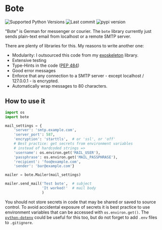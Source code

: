 # Bote

![Supported Python Versions](https://img.shields.io/pypi/pyversions/bote)
![Last commit](https://img.shields.io/github/last-commit/RuedigerVoigt/bote)
![pypi version](https://img.shields.io/pypi/v/bote)

"Bote" is German for messenger or courier. The `bote` library currently just sends plain-text email from localhost or a remote SMTP server.

There are plenty of libraries for this. My reasons to write another one:
* Modularity: I outsourced this code from my [exoskeleton](https://github.com/RuedigerVoigt/exoskeleton "GitHub Repository of exoskeleton") library.
* Extensive testing
* Type-Hints in the code ([PEP 484](https://www.python.org/dev/peps/pep-0484/))
* Good error messages
* Enforce that any connection to a SMTP server - except localhost / 127.0.0.1 - is encrypted.
* Automatically wrap messages to 80 characters.

## How to use it


```python
import os
import bote

mail_settings = {
    'server': 'smtp.example.com',
    'server_port': 587,
    'encryption': 'starttls',  # or 'ssl', or 'off'
    # Best practice: get secrets from environment variables
    # instead of hardcoded strings =>
    'username': os.environ.get('MAIL_USER'),
    'passphrase': os.environ.get('MAIL_PASSPHRASE'),
    'recipient': 'foo@example.com',
    'sender': 'bar@example.com'}

mailer = bote.Mailer(mail_settings)

mailer.send_mail('Test bote',  # subject
                 'It worked!'  # mail body
                 )
```

You should not store secrets in code that may be shared or saved to source control. To avoid accidental exposure of secrets it is best practice to use environment variables that can be accessed with `os.environ.get()`. The [`python-dotenv`](https://github.com/theskumar/python-dotenv) could be useful for this too, but do not forget to add `.env` files to `.gitignore`.
